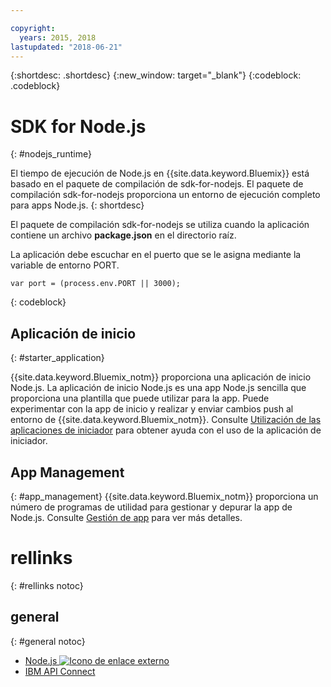 ```yaml
---

copyright:
  years: 2015, 2018
lastupdated: "2018-06-21"
---
```


{:shortdesc: .shortdesc}
{:new_window: target="_blank"}
{:codeblock: .codeblock}


# SDK for Node.js
{: #nodejs_runtime}

El tiempo de ejecución de Node.js en {{site.data.keyword.Bluemix}} está basado en el paquete de compilación de sdk-for-nodejs.
El paquete de compilación sdk-for-nodejs proporciona un entorno de ejecución completo para apps Node.js.
{: shortdesc}

El paquete de compilación sdk-for-nodejs se utiliza cuando la aplicación contiene un archivo **package.json** en el directorio raíz.

La aplicación debe escuchar en el puerto que se le asigna mediante la variable de entorno PORT.
```
var port = (process.env.PORT || 3000);
```
{: codeblock}

## Aplicación de inicio
{: #starter_application}

{{site.data.keyword.Bluemix_notm}} proporciona una aplicación de inicio Node.js.  La aplicación de inicio Node.js es una app Node.js sencilla que proporciona una plantilla que puede utilizar para la app. Puede experimentar con la app de inicio y realizar y enviar cambios push al entorno de {{site.data.keyword.Bluemix_notm}}. Consulte [Utilización de las aplicaciones de iniciador](../common/starter_app_usage.html) para obtener ayuda con el uso de la aplicación de iniciador.

## App Management
{: #app_management}
{{site.data.keyword.Bluemix_notm}} proporciona un número de programas de utilidad para gestionar y depurar la app de Node.js.  Consulte [Gestión de app](../common/app_mng.html) para ver más detalles.

# rellinks
{: #rellinks notoc}
## general
{: #general notoc}
* [Node.js ![Icono de enlace externo](../../icons/launch-glyph.svg "Icono de enlace externo")](https://nodejs.org)
* [IBM API Connect](https://strongloop.com/)
